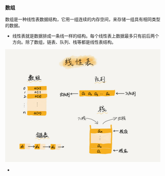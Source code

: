### 数组

数组是一种线性表数据结构，它用一组连续的内存空间，来存储一组具有相同类型的数据。

* 线性表就是数据排成一条线一样的结构。每个线性表上数据最多只有前后两个方向。除了数组，链表、队列、栈等都是线性表结构。

![linerList](../images/datastructure/linerList.jpg)

* 